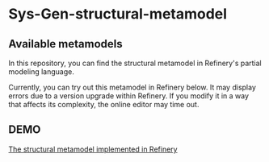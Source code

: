 # Sys-Gen-structural-metamodel

## Available metamodels

In this repository, you can find the structural metamodel in Refinery's partial modeling language.

Currently, you can try out this metamodel in Refinery below. It may display errors due to a version upgrade within Refinery. If you modify it in a way that affects its complexity, the online editor may time out.

## DEMO

[The structural metamodel implemented in Refinery](https://refinery.services/#/1/KLUv_WC8GP0oAGYgYCbwcqwDqEpUZhpJRx4hiwgqlEtl7DVvcrJzngBcwc1QpjgsstBKBVQAVQBUAGcPTrsR4aeck7nyoNjehhe5O_gfcFoYcUVvmQwlyMDzFsnzCNBm6ip9tzjPI7lYK2RRnrWXpVsu-LK04jTC7Sij_18gUcKGEUrccEp3it7RzqZuA0zLCoUYb8DJT1YoxLSsUGgdMO-tsvdWzyQmX7gjxJa7Oji7F6oFb3HecyMobsidoVBW41qz7m3ZRMt4nur8ZSs5q7WeZt3Bahxb1hrXltFNCEB4swHtvcqDgqml0iUmtWUSYxwchcgy4MktlCjspbGewlM8OTmrxiEnducIp3NGvyNTlIzOHJegv0XW01wi7J0k3Ii8atEyYtT3MqeQ8-b0VFfit9bDHrdPwfMQUPhVMqILahkZyWvNvYmkTd7Aa5M3MHlsYkJ8d1kl5cO0VYOpKaUoI6ayzR00h1nrcacwX4BZpcu4QI7M256fjOxxRxyjZGgZaaWYt3fGMW5UH4GpqKEekpEkSaHGsgZRhIQiUe4s8hLgkDiM43kSwziEjGHKjMiISCAykiRJOs9XkKQmw3oASBXcFgFYq9LlFxmKbeu2myjYldWbXGgTqBLIX8Xi654JJQ4gn1yBMDX5EqC6GBeruXqyl22ogas_YbefUQMTL9fFM9pwl-ZFbhOBUACKBR5hRJ5JUSE5pfEM7EWB6hW9LEWcXf8lQCcnuShFPw2eWDEhF7gIc7zG1nwyCuuD5tfS3KQfTytOxsrligZ5zKoIUTYHsVyB6DifUMqXVk4MbiNZ81264QqHbx5c5ey-LALQz5ZJWRfrTq2b_tkXE4FII4edrRPdgL7RdpA4w5L-Pb7z5NfuLHKwZpv2O-R5Lpj8TBYcGiDwNxqykco59vau5PukatsiOw4FfqU8y9sDIystZnA4GzCsWZZuTgjMpAWhLJRKjXm-9yShtETa_Yb4FA4qWo7J1if4XDJ2W00_IP6FM4DuBFKezWUfAteq6TW9h97xDTesUnp03tGH2Xk8GS45weFDkXV97U1tjz2wDAoiLMihkZo1J7gpm8UcDfCWk2VAiWNCwBT802LlOnePcqN61QmXUu7wirkn7YYvnCY982wN-6txAkd1cGoya6ZbIFKXE10wW1IGjOJzAmvcfZKMcmMmTmzZ_DoZJ8OSZh7LvXbBsoJ0lQlGJYiJQ37Bsk4WU09HV5EOuTxcZQ4jNGwLo-_LTuRwd6Po2C_5xwHNG50NhfBzBb3N_kr3ScN75meVRJOy1VVeG2WOCmxX9T5lLz67IimOLPoYvLiYwB2aXZaC07n19pDoNCD6Vhrdjc4xRoyqEHEQciZmWXyqW-g4x902Dx8VlCD1kJBva8P_j5JNKLKjU6qMTBX7uVD4VFm8xi_KxXQjfIwZ3vrglFuVaKyKoeoBh9Y2RHUugDWnQUfPxSLBn8vKxonKdUIzwzVDy81TMOoZ5_qReffhIWa04xo9KeNkr4FNbz8NYn8XcQ7bS3kedFD8W7NwL3X4VFI9Ay2SxtM-YFpZOLagMi_-iR9hCbMqIZd0RO3s1VaXY5VTRuD_0ZGSkoTHtM0EjBrc83dwjpQYzCeWUQT5nijqtymdGR44V2cVDlpb9oRCGQTblDo-BODryL1KJyMpiYFXwItkfh60Pmw3IXb0UVxWo3y6JA3ZXXnmsb2f2-zDUE3FPFDShemq91HTFz_WJxVVU1r0bCPt8SgIo8BpDrOI8ecNVQ==)
